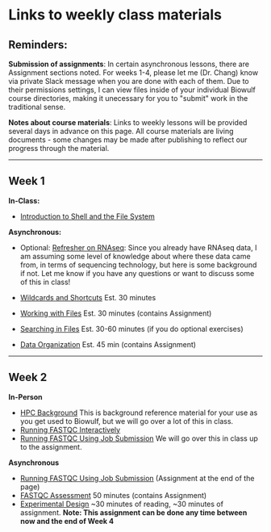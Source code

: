 # Links to weekly class materials

## Reminders: 
**Submission of assignments**: In certain asynchronous lessons, there are Assignment sections noted. For weeks 1-4, please let me (Dr. Chang) know via private Slack message when you are done with each of them. Due to their permissions settings, I can view files inside of your individual Biowulf course directories, making it unecessary for you to "submit" work in the traditional sense.

**Notes about course materials**: Links to weekly lessons will be provided several days in advance on this page. All course materials are living documents - some changes may be made after publishing to reflect our progress through the material.

------------------------------------------------------------------------------------------------------------------------------------
## Week 1
**In-Class:**

-    [Introduction to Shell and the File System](../lessons/wk1_lesson01_intro_filesystem.md)

**Asynchronous:**
-  Optional: [Refresher on RNAseq](../lessons/01_intro-to-RNAseq.md): Since you already have RNAseq data, I am assuming some level of knowledge about where these data came from, in terms of sequencing technology, but here is some background if not. Let me know if you have any questions or want to discuss some of this in class!

-   [Wildcards and Shortcuts](../lessons/wk1_lesson02_wildcards_shortcuts.md) Est. 30 minutes
-   [Working with Files](../lessons/wk1_lesson03_working_with_files.md) Est. 30 minutes (contains Assignment) 
-   [Searching in Files](../lessons/wk1_lesson04_searching_files.md) Est. 30-60 minutes (if you do optional exercises)
-   [Data Organization](../lessons/wk1_lesson05_data_organization.md) Est. 45 min (contains Assignment)

------------------------------------------------------------------------

## Week 2

**In-Person**
-   [HPC Background](../lessons/wk2_lesson01_hpc_background.md) This is background reference material for your use as you get used to Biowulf, but we will go over a lot of this in class. 
-   [Running FASTQC Interactively](../lessons/wk2_lesson02_fastqc_interactive.md)
-   [Running FASTQC Using Job Submission](../lessons/wk2_lesson03_fastqc_sbatch.md) We will go over this in class up to the assignment. 

**Asynchronous** 
-   [Running FASTQC Using Job Submission](../lessons/wk2_lesson03_fastqc_sbatch.md) (Assignment at the end of the page)
-   [FASTQC Assessment](../lessons/wk2_lesson04_fastqc_assessment.md) 50 minutes (contains Assignment) 
-   [Experimental Design](../lessons/wk2_lesson05_experimental_design.md) ~30 minutes of reading, ~30 minutes of assignment. **Note: This assignment can be done any time between now and the end of Week 4**
